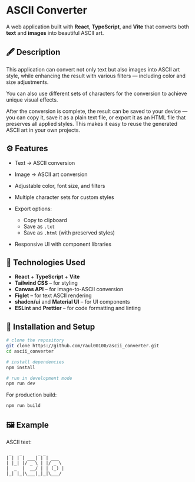 # ASCII Converter

A web application built with **React**, **TypeScript**, and **Vite** that converts both **text** and **images** into beautiful ASCII art.

## 🖋️ Description

This application can convert not only text but also images into ASCII art style, while enhancing the result with various filters — including color and size adjustments.

You can also use different sets of characters for the conversion to achieve unique visual effects.

After the conversion is complete, the result can be saved to your device — you can copy it, save it as a plain text file, or export it as an HTML file that preserves all applied styles. This makes it easy to reuse the generated ASCII art in your own projects.

## ⚙️ Features

- Text → ASCII conversion
- Image → ASCII art conversion
- Adjustable color, font size, and filters
- Multiple character sets for custom styles
- Export options:
  - Copy to clipboard
  - Save as `.txt`
  - Save as `.html` (with preserved styles)

- Responsive UI with component libraries

## 🧠 Technologies Used

- **React** + **TypeScript** + **Vite**
- **Tailwind CSS** – for styling
- **Canvas API** – for image-to-ASCII conversion
- **Figlet** – for text ASCII rendering
- **shadcn/ui** and **Material UI** – for UI components
- **ESLint** and **Prettier** – for code formatting and linting

## 🚀 Installation and Setup

```bash
# clone the repository
git clone https://github.com/raul00100/ascii_converter.git
cd ascii_converter

# install dependencies
npm install

# run in development mode
npm run dev
```

For production build:

```bash
npm run build
```

## 🖼️ Example

ASCII text:

```
 _   _      _ _
| | | | ___| | | ___
| |_| |/ _ \ | |/ _ \
|  _  |  __/ | | (_) |
|_| |_|\___|_|_|\___/
```
